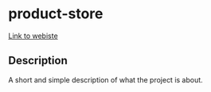 # product-store
[Link to webiste](https://product-store-kvko.onrender.com/)

## Description
A short and simple description of what the project is about.
